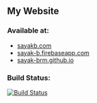 ## My Website

### Available at:
- [sayakb.com](https://sayakb.com/)
- [sayak-b.firebaseapp.com](https://sayak-b.firebaseapp.com/)
- [sayak-brm.github.io](https://sayak-brm.github.io/)

### Build Status:
[![Build Status](https://travis-ci.org/sayak-brm/sayak-brm.github.io.svg?branch=hugo)](https://travis-ci.org/sayak-brm/sayak-brm.github.io)